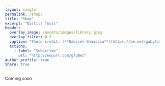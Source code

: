 ```yaml
---
layout: single
permalink: /shop/
title: "Shop"
excerpt: "Distill Tools"
header:
  overlay_image: /assets/images/library.jpeg
  overlay_filter: 0.5
  caption: "Photo credit: [**Gabriel Ghnassia**](https://be.net/gabyfive)"
  actions:
    - label: "Subscribe"
      url: "http://eepurl.com/g7u8ez"
Author_profile: true
Share: true
---
```


Coming soon
